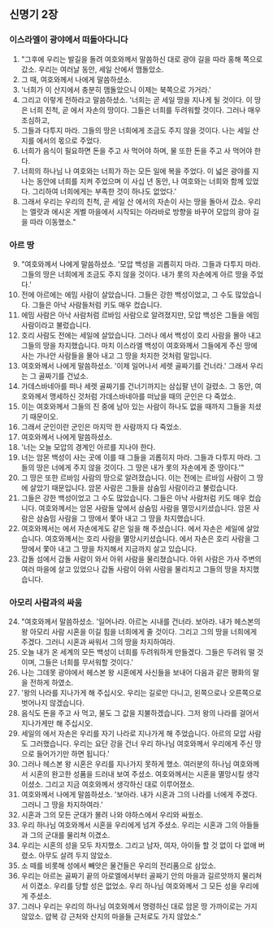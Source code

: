 ## 신명기 2장

### 이스라엘이 광야에서 떠돌아다니다
1. "그후에 우리는 발길을 돌려 여호와께서 말씀하신 대로 광야 길을 따라 홍해 쪽으로 갔소. 우리는 여러날 동안, 세일 산에서 맴돌았소.
2. 그 때, 여호와께서 나에게 말씀하셨소.
3. '너희가 이 산지에서 충분히 맴돌았으니 이제는 북쪽으로 가거라.'
4. 그리고 이렇게 전하라고 말씀하셨소. '너희는 곧 세일 땅을 지나게 될 것이다. 이 땅은 너희 친척, 곧 에서 자손의 땅이다. 그들은 너희를 두려워할 것이다. 그러나 매우 조심하고,
5. 그들과 다투지 마라. 그들의 땅은 너희에게 조금도 주지 않을 것이다. 나는 세일 산지를 에서의 몫으로 주었다.
6. 너희가 음식이 필요하면 돈을 주고 사 먹어야 하며, 물 또한 돈을 주고 사 먹어야 한다.
7. 너희의 하나님 나 여호와는 너희가 하는 모든 일에 복을 주었다. 이 넓은 광야를 지나는 동안에 너희를 지켜 주었으며 이 사십 년 동안, 나 여호와는 너희와 함께 있었다. 그리하여 너희에게는 부족한 것이 하나도 없었다.'
8. 그래서 우리는 우리의 친척, 곧 세일 산 에서의 자손이 사는 땅을 돌아서 갔소. 우리는 엘랏과 에시온 게벨 마을에서 시작되는 아라바로 방향을 바꾸어 모압의 광야 길을 따라 이동했소."
### 아르 땅
9. "여호와께서 나에게 말씀하셨소. '모압 백성을 괴롭히지 마라. 그들과 다투지 마라. 그들의 땅은 너희에게 조금도 주지 않을 것이다. 내가 롯의 자손에게 아르 땅을 주었다.'
10. 전에 아르에는 에밈 사람이 살았습니다. 그들은 강한 백성이었고, 그 수도 많았습니다. 그들은 아낙 사람들처럼 키도 매우 컸습니다.
11. 에밈 사람은 아낙 사람처럼 르바임 사람으로 알려졌지만, 모압 백성은 그들을 에밈 사람이라고 불렀습니다.
12. 호리 사람도 전에는 세일에 살았습니다. 그러나 에서 백성이 호리 사람을 몰아 내고 그들의 땅을 차지했습니다. 마치 이스라엘 백성이 여호와께서 그들에게 주신 땅에 사는 가나안 사람들을 몰아 내고 그 땅을 차지한 것처럼 말입니다.
13. 여호와께서 나에게 말씀하셨소. '이제 일어나서 세렛 골짜기를 건너라.' 그래서 우리는 그 골짜기를 건넜소.
14. 가데스바네아를 떠나 세렛 골짜기를 건너기까지는 삼십팔 년이 걸렸소. 그 동안, 여호와께서 맹세하신 것처럼 가데스바네아를 떠났을 때의 군인은 다 죽었소.
15. 이는 여호와께서 그들의 진 중에 남아 있는 사람이 하나도 없을 때까지 그들을 치셨기 때문이오.
16. 그래서 군인이란 군인은 마지막 한 사람까지 다 죽었소.
17. 여호와께서 나에게 말씀하셨소.
18. '너는 오늘 모압의 경계인 아르를 지나야 한다.
19. 너는 암몬 백성이 사는 곳에 이를 때 그들을 괴롭히지 마라. 그들과 다투지 마라. 그들의 땅은 너에게 주지 않을 것이다. 그 땅은 내가 롯의 자손에게 준 땅이다.'"
20. 그 땅은 또한 르바임 사람의 땅으로 알려졌습니다. 이는 전에는 르바임 사람이 그 땅에 살았기 때문입니다. 암몬 사람은 그들을 삼숨밈 사람이라고 불렀습니다.
21. 그들은 강한 백성이었고 그 수도 많았습니다. 그들은 아낙 사람처럼 키도 매우 컸습니다. 여호와께서는 암몬 사람들 앞에서 삼숨밈 사람을 멸망시키셨습니다. 암몬 사람은 삼숨밈 사람을 그 땅에서 쫓아 내고 그 땅을 차지했습니다.
22. 여호와께서는 에서 자손에게도 같은 일을 해 주셨습니다. 에서 자손은 세일에 살았습니다. 여호와께서는 호리 사람을 멸망시키셨습니다. 에서 자손은 호리 사람을 그 땅에서 쫓아 내고 그 땅을 차지해서 지금까지 살고 있습니다.
23. 갑돌 섬에서 갑돌 사람이 와서 아위 사람을 물리쳤습니다. 아위 사람은 가사 주변의 여러 마을에 살고 있었으나 갑돌 사람이 아위 사람을 물리치고 그들의 땅을 차지했습니다.
### 아모리 사람과의 싸움
24. "여호와께서 말씀하셨소. '일어나라. 아르논 시내를 건너라. 보아라. 내가 헤스본의 왕 아모리 사람 시혼을 이길 힘을 너희에게 줄 것이다. 그리고 그의 땅을 너희에게 주겠다. 그러니 시혼과 싸워서 그의 땅을 차지하여라.
25. 오늘 내가 온 세계의 모든 백성이 너희를 두려워하게 만들겠다. 그들은 두려워 떨 것이며, 그들은 너희를 무서워할 것이다.'
26. 나는 그데못 광야에서 헤스본 왕 시혼에게 사신들을 보내어 다음과 같은 평화의 말을 전하게 하였소.
27. '왕의 나라를 지나가게 해 주십시오. 우리는 길로만 다니고, 왼쪽으로나 오른쪽으로 벗어나지 않겠습니다.
28. 음식도 돈을 주고 사 먹고, 물도 그 값을 지불하겠습니다. 그저 왕의 나라를 걸어서 지나가게만 해 주십시오.
29. 세일의 에서 자손은 우리를 자기 나라로 지나가게 해 주었습니다. 아르의 모압 사람도 그러했습니다. 우리는 요단 강을 건너 우리 하나님 여호와께서 우리에게 주신 땅으로 들어가기만 하면 됩니다.'
30. 그러나 헤스본 왕 시혼은 우리를 지나가지 못하게 했소. 여러분의 하나님 여호와께서 시혼의 완고한 성품을 드러내 보여 주셨소. 여호와께서는 시혼을 멸망시킬 생각이셨소. 그리고 지금 여호와께서 생각하신 대로 이루어졌소.
31. 여호와께서 나에게 말씀하셨소. '보아라. 내가 시혼과 그의 나라를 너에게 주겠다. 그러니 그 땅을 차지하여라.'
32. 시혼과 그의 모든 군대가 몰려 나와 야하스에서 우리와 싸웠소.
33. 우리 하나님 여호와께서 시혼을 우리에게 넘겨 주셨소. 우리는 시혼과 그의 아들들과 그의 군대를 물리쳐 이겼소.
34. 우리는 시혼의 성을 모두 차지했소. 그리고 남자, 여자, 아이들 할 것 없이 다 없애 버렸소. 아무도 살려 두지 않았소.
35. 소 떼를 비롯해 성에서 빼앗은 물건들은 우리의 전리품으로 삼았소.
36. 우리는 아르논 골짜기 끝의 아로엘에서부터 골짜기 안의 마을과 길르앗까지 물리쳐서 이겼소. 우리를 당할 성은 없었소. 우리 하나님 여호와께서 그 모든 성을 우리에게 주셨소.
37. 그러나 우리는 우리의 하나님 여호와께서 명령하신 대로 암몬 땅 가까이로는 가지 않았소. 얍복 강 근처와 산지의 마을들 근처로도 가지 않았소."